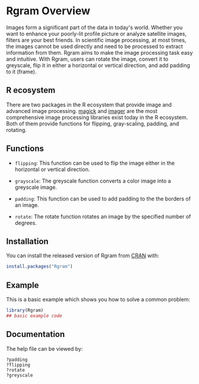 
<!-- README.md is generated from README.Rmd. Please edit that file -->

# Rgram Overview

<!-- badges: start -->

<!-- badges: end -->

Images form a significant part of the data in today's world. Whether you want to enhance your poorly-lit profile picture or analyze satellite images, filters are your best friends. In scientific image processing, at most times, the images cannot be used directly and need to be processed to extract information from them. Rgram aims to make the image processing task easy and intuitive. With Rgram, users can rotate the image, convert it to greyscale, flip it in either a horizontal or vertical direction, and add padding to it (frame).

## R ecosystem
There are two packages in the R ecosystem that provide image and advanced image processing. [magick](https://cran.r-project.org/web/packages/magick/vignettes/intro.html) and [imager](https://dahtah.github.io/imager/imager.html) are the most comprehensive image processing libraries exist today in the R ecosystem. Both of them provide functions for flipping, gray-scaling, padding, and rotating. 

## Functions

- `flipping`: This function can be used to flip the image either in the horizontal or vertical direction.

- `grayscale`: The greyscale function converts a color image into a greyscale image.  

- `padding`: This function can be used to add padding to the the borders of an image. 

- `rotate`: The rotate function rotates an image by the specified number of degrees. 

## Installation

You can install the released version of Rgram from
[CRAN](https://CRAN.R-project.org) with:

``` r
install.packages("Rgram")
```

## Example

This is a basic example which shows you how to solve a common problem:

``` r
library(Rgram)
## basic example code
```

## Documentation

The help file can be viewed by:

```{r}
?padding
?flipping
?rotate
?greyscale
```

